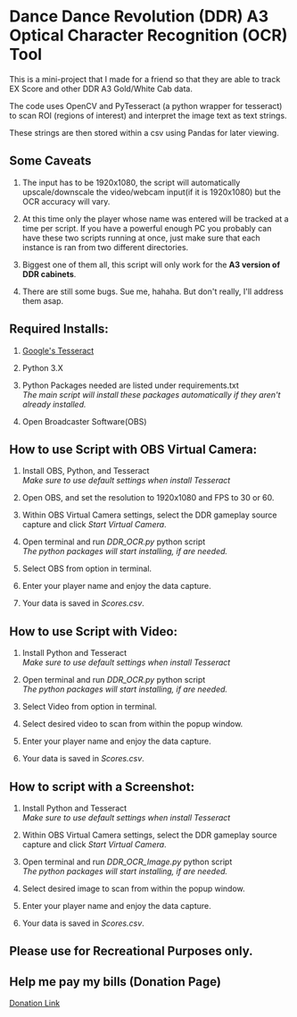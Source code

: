 # Dance Dance Revolution (DDR) A3 Optical Character Recognition (OCR) Tool

This is a mini-project that I made for a friend so that they are able to track EX Score and other DDR A3 Gold/White Cab data.

The code uses OpenCV and PyTesseract (a python wrapper for tesseract) to scan ROI (regions of interest) and interpret the image text as text strings.

These strings are then stored within a csv using Pandas for later viewing.

## Some Caveats

1. The input has to be 1920x1080, the script will automatically upscale/downscale the video/webcam input(if it is 1920x1080) but the OCR accuracy will vary.

2. At this time only the player whose name was entered will be tracked at a time per script. If you have a powerful enough PC you probably can have these two scripts running at once, just make sure that each instance is ran from two different directories.

3. Biggest one of them all, this script will only work for the **A3 version of DDR cabinets**.

4. There are still some bugs. Sue me, hahaha. But don't really, I'll address them asap.

## Required Installs:

1. [Google's Tesseract](https://tesseract-ocr.github.io/tessdoc/Installation.html)

2. Python 3.X

3. Python Packages needed are listed under requirements.txt  
   _The main script will install these packages automatically if they aren't already installed._

4. Open Broadcaster Software(OBS)

## How to use Script with OBS Virtual Camera:

1. Install OBS, Python, and Tesseract  
   _Make sure to use default settings when install Tesseract_

2. Open OBS, and set the resolution to 1920x1080 and FPS to 30 or 60.

3. Within OBS Virtual Camera settings, select the DDR gameplay source capture and click _Start Virtual Camera_.

4. Open terminal and run _DDR_OCR.py_ python script  
   _The python packages will start installing, if are needed._

5. Select OBS from option in terminal.

6. Enter your player name and enjoy the data capture.

7. Your data is saved in _Scores.csv_.

## How to use Script with Video:

1. Install Python and Tesseract  
   _Make sure to use default settings when install Tesseract_

2. Open terminal and run _DDR_OCR.py_ python script  
   _The python packages will start installing, if are needed._

3. Select Video from option in terminal.

4. Select desired video to scan from within the popup window.

5. Enter your player name and enjoy the data capture.

6. Your data is saved in _Scores.csv_.

## How to script with a Screenshot:

1. Install Python and Tesseract  
   _Make sure to use default settings when install Tesseract_

2. Within OBS Virtual Camera settings, select the DDR gameplay source capture and click _Start Virtual Camera_.

3. Open terminal and run _DDR_OCR_Image.py_ python script  
   _The python packages will start installing, if are needed._

4. Select desired image to scan from within the popup window.

5. Enter your player name and enjoy the data capture.

6. Your data is saved in _Scores.csv_.

## Please use for Recreational Purposes only.

## Help me pay my bills (Donation Page)

[Donation Link](https://www.buymeacoffee.com/axlpena)
